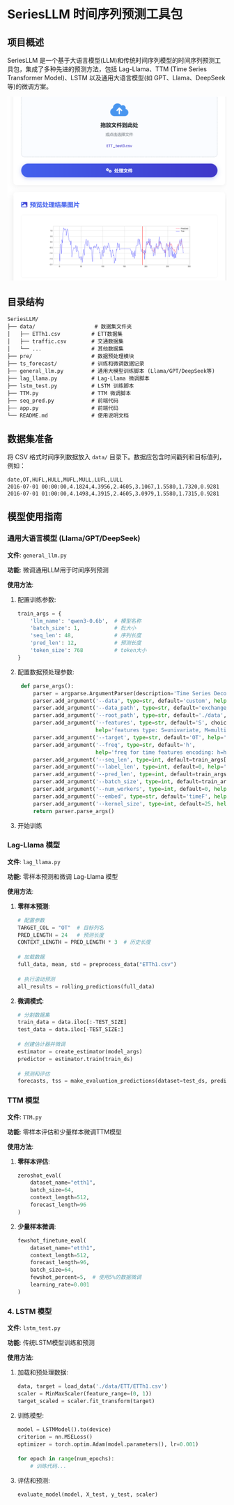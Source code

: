 # SeriesLLM 时间序列预测工具包

## 项目概述

SeriesLLM 是一个基于大语言模型(LLM)和传统时间序列模型的时间序列预测工具包，集成了多种先进的预测方法，包括 Lag-Llama、TTM (Time Series Transformer Model)、LSTM 以及通用大语言模型(如 GPT、Llama、DeepSeek 等)的微调方案。

![本地图片](./image.png)

## 目录结构

```
SeriesLLM/
├── data/                   # 数据集文件夹
│   ├── ETTh1.csv          # ETT数据集
│   ├── traffic.csv        # 交通数据集
│   └── ...                # 其他数据集
├── pre/                   # 数据预处理模块
├── ts_forecast/           # 训练和微调数据记录
├── general_llm.py         # 通用大模型训练脚本 (Llama/GPT/DeepSeek等)
├── lag_llama.py           # Lag-Llama 微调脚本
├── lstm_test.py           # LSTM 训练脚本
├── TTM.py                 # TTM 微调脚本
├── seq_pred.py            # 前端代码
├── app.py                 # 前端代码
└── README.md              # 使用说明文档
```

## 数据集准备

将 CSV 格式时间序列数据放入 `data/` 目录下。数据应包含时间戳列和目标值列，例如：

```csv
date,OT,HUFL,HULL,MUFL,MULL,LUFL,LULL
2016-07-01 00:00:00,4.1824,4.3956,2.4605,3.1067,1.5580,1.7320,0.9281
2016-07-01 01:00:00,4.1498,4.3915,2.4605,3.0979,1.5580,1.7315,0.9281
```

## 模型使用指南

### 通用大语言模型 (Llama/GPT/DeepSeek)

**文件**: `general_llm.py`

**功能**: 微调通用LLM用于时间序列预测

**使用方法**:

1. 配置训练参数:
   ```python
   train_args = {
       'llm_name': 'qwen3-0.6b',  # 模型名称
       'batch_size': 1,           # 批大小
       'seq_len': 48,             # 序列长度
       'pred_len': 12,            # 预测长度
       'token_size': 768          # token大小
   }
   ```

2. 配置数据预处理参数:
   ```python
    def parse_args():
        parser = argparse.ArgumentParser(description='Time Series Decomposition')
        parser.add_argument('--data', type=str, default='custom', help='dataset name')
        parser.add_argument('--data_path', type=str, default='exchange_rate.csv', help='data file name')
        parser.add_argument('--root_path', type=str, default='./data', help='root path of the data file')
        parser.add_argument('--features', type=str, default='S', choices=['S', 'M', 'MS'],
                            help='features type: S=univariate, M=multivariate, MS=multivariate with target')
        parser.add_argument('--target', type=str, default='OT', help='target feature')
        parser.add_argument('--freq', type=str, default='h',
                            help='freq for time features encoding: h=hourly, t=minutely')
        parser.add_argument('--seq_len', type=int, default=train_args['seq_len'], help='input sequence length')
        parser.add_argument('--label_len', type=int, default=0, help='start token length')
        parser.add_argument('--pred_len', type=int, default=train_args['pred_len'], help='prediction sequence length')
        parser.add_argument('--batch_size', type=int, default=train_args['batch_size'], help='batch size')
        parser.add_argument('--num_workers', type=int, default=0, help='data loader num workers')
        parser.add_argument('--embed', type=str, default='timeF', help='time features encoding')
        parser.add_argument('--kernel_size', type=int, default=25, help='decomposition kernel size')
        return parser.parse_args()
   ```
   
3. 开始训练

### Lag-Llama 模型

**文件**: `lag_llama.py`

**功能**: 零样本预测和微调 Lag-Llama 模型

**使用方法**:

1. **零样本预测**:
   ```python
   # 配置参数
   TARGET_COL = "OT"  # 目标列名
   PRED_LENGTH = 24   # 预测长度
   CONTEXT_LENGTH = PRED_LENGTH * 3  # 历史长度
   
   # 加载数据
   full_data, mean, std = preprocess_data("ETTh1.csv")
   
   # 执行滚动预测
   all_results = rolling_predictions(full_data)
   ```

2. **微调模式**:
   ```python
   # 分割数据集
   train_data = data.iloc[:-TEST_SIZE]
   test_data = data.iloc[-TEST_SIZE:]
   
   # 创建估计器并微调
   estimator = create_estimator(model_args)
   predictor = estimator.train(train_ds)
   
   # 预测和评估
   forecasts, tss = make_evaluation_predictions(dataset=test_ds, predictor=predictor)
   ```



### TTM 模型

**文件**: `TTM.py`

**功能**: 零样本评估和少量样本微调TTM模型

**使用方法**:

1. **零样本评估**:
   ```python
   zeroshot_eval(
       dataset_name="etth1",
       batch_size=64,
       context_length=512,
       forecast_length=96
   )
   ```

2. **少量样本微调**:
   ```python
   fewshot_finetune_eval(
       dataset_name="etth1",
       context_length=512,
       forecast_length=96,
       batch_size=64,
       fewshot_percent=5,  # 使用5%的数据微调
       learning_rate=0.001
   )
   ```

### 4. LSTM 模型

**文件**: `lstm_test.py`

**功能**: 传统LSTM模型训练和预测

**使用方法**:

1. 加载和预处理数据:
   ```python
   data, target = load_data('./data/ETT/ETTh1.csv')
   scaler = MinMaxScaler(feature_range=(0, 1))
   target_scaled = scaler.fit_transform(target)
   ```

2. 训练模型:
   ```python
   model = LSTMModel().to(device)
   criterion = nn.MSELoss()
   optimizer = torch.optim.Adam(model.parameters(), lr=0.001)
   
   for epoch in range(num_epochs):
       # 训练代码...
   ```

3. 评估和预测:
   ```python
   evaluate_model(model, X_test, y_test, scaler)
   ```

